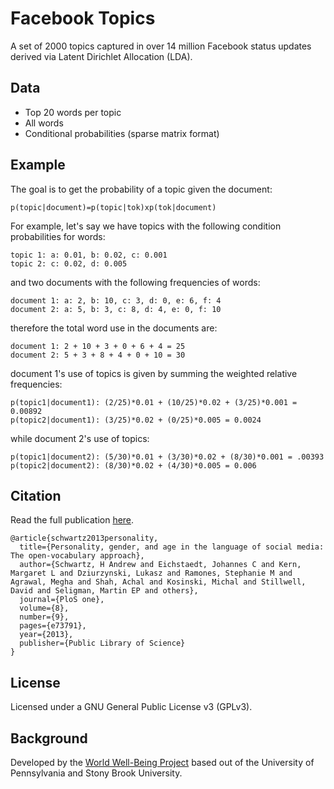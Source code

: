 # Facebook Topics

A set of 2000 topics captured in over 14 million Facebook status updates derived via Latent Dirichlet Allocation (LDA).

## Data

* Top 20 words per topic
* All words
* Conditional probabilities (sparse matrix format)

## Example

The goal is to get the probability of a topic given the document: 

```
p(topic|document)=p(topic|tok)xp(tok|document)
```

For example, let's say we have topics with the following condition probabilities for words: 

```
topic 1: a: 0.01, b: 0.02, c: 0.001
topic 2: c: 0.02, d: 0.005
```

and two documents with the following frequencies of words: 

```
document 1: a: 2, b: 10, c: 3, d: 0, e: 6, f: 4
document 2: a: 5, b: 3, c: 8, d: 4, e: 0, f: 10
```

therefore the total word use in the documents are: 

```
document 1: 2 + 10 + 3 + 0 + 6 + 4 = 25
document 2: 5 + 3 + 8 + 4 + 0 + 10 = 30
```

document 1's use of topics is given by summing the weighted relative frequencies: 

```
p(topic1|document1): (2/25)*0.01 + (10/25)*0.02 + (3/25)*0.001 = 0.00892
p(topic2|document1): (3/25)*0.02 + (0/25)*0.005 = 0.0024
```

while document 2's use of topics: 

```
p(topic1|document2): (5/30)*0.01 + (3/30)*0.02 + (8/30)*0.001 = .00393
p(topic2|document2): (8/30)*0.02 + (4/30)*0.005 = 0.006
```

## Citation

Read the full publication [here](http://wwbp.org/publications.html#p7). 


```
@article{schwartz2013personality,
  title={Personality, gender, and age in the language of social media: The open-vocabulary approach},
  author={Schwartz, H Andrew and Eichstaedt, Johannes C and Kern, Margaret L and Dziurzynski, Lukasz and Ramones, Stephanie M and Agrawal, Megha and Shah, Achal and Kosinski, Michal and Stillwell, David and Seligman, Martin EP and others},
  journal={PloS one},
  volume={8},
  number={9},
  pages={e73791},
  year={2013},
  publisher={Public Library of Science}
}
```

## License

Licensed under a GNU General Public License v3 (GPLv3).

## Background

Developed by the [World Well-Being Project](https://www.wwbp.org) based out of the University of Pennsylvania and Stony Brook University.
